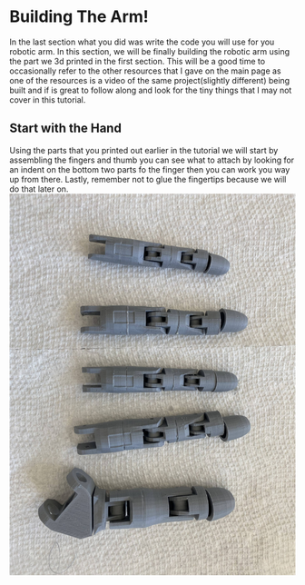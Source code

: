 # Building The Arm!
In the last section what you did was write the code you will use for you robotic arm. In this section, we will be finally building the robotic arm using the part we 3d printed in the first section. This will be a good time to occasionally refer to the other resources that I gave on the main page as one of the resources is a video of the same project(slightly different) being built and if is great to follow along and look for the tiny things that I may not cover in this tutorial.

## Start with the Hand
Using the parts that you printed out earlier in the tutorial we will start by assembling the fingers and thumb you can see what to attach by looking for an indent on the bottom two parts fo the finger then you can work you way up from there. Lastly, remember not to glue the fingertips because we will do that later on.
![](RobotPartPictures/IMG_3132.jpg)
